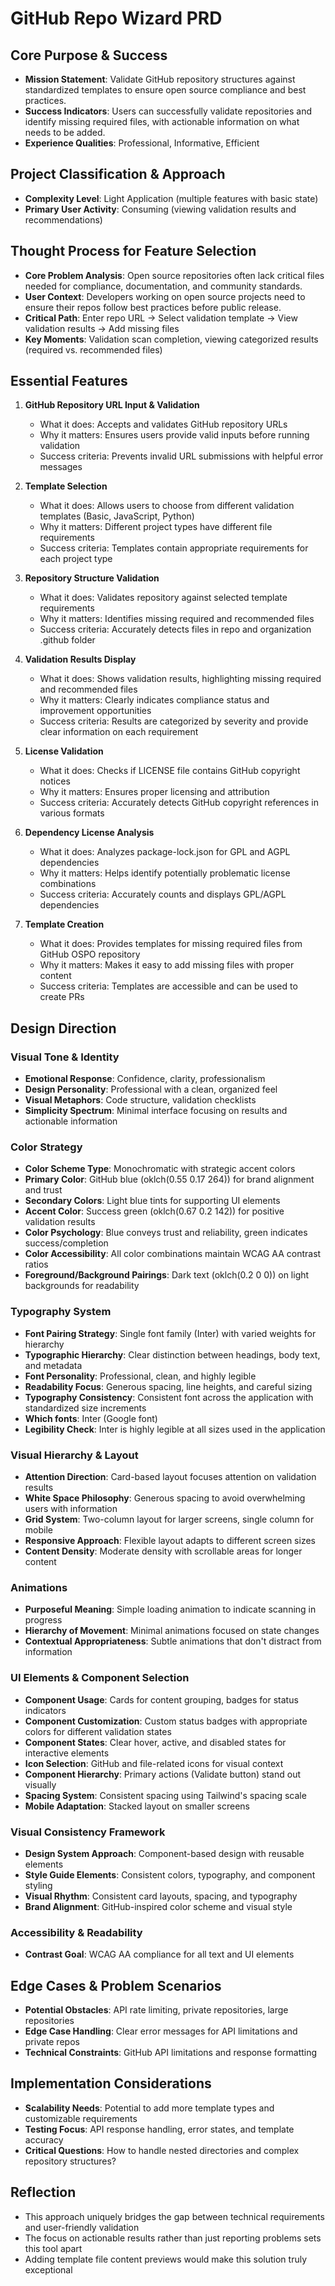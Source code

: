 # GitHub Repo Wizard PRD

## Core Purpose & Success
- **Mission Statement**: Validate GitHub repository structures against standardized templates to ensure open source compliance and best practices.
- **Success Indicators**: Users can successfully validate repositories and identify missing required files, with actionable information on what needs to be added.
- **Experience Qualities**: Professional, Informative, Efficient

## Project Classification & Approach
- **Complexity Level**: Light Application (multiple features with basic state)
- **Primary User Activity**: Consuming (viewing validation results and recommendations)

## Thought Process for Feature Selection
- **Core Problem Analysis**: Open source repositories often lack critical files needed for compliance, documentation, and community standards.
- **User Context**: Developers working on open source projects need to ensure their repos follow best practices before public release.
- **Critical Path**: Enter repo URL → Select validation template → View validation results → Add missing files
- **Key Moments**: Validation scan completion, viewing categorized results (required vs. recommended files)

## Essential Features
1. **GitHub Repository URL Input & Validation**
   - What it does: Accepts and validates GitHub repository URLs
   - Why it matters: Ensures users provide valid inputs before running validation
   - Success criteria: Prevents invalid URL submissions with helpful error messages

2. **Template Selection**
   - What it does: Allows users to choose from different validation templates (Basic, JavaScript, Python)
   - Why it matters: Different project types have different file requirements
   - Success criteria: Templates contain appropriate requirements for each project type

3. **Repository Structure Validation**
   - What it does: Validates repository against selected template requirements
   - Why it matters: Identifies missing required and recommended files
   - Success criteria: Accurately detects files in repo and organization .github folder

4. **Validation Results Display**
   - What it does: Shows validation results, highlighting missing required and recommended files
   - Why it matters: Clearly indicates compliance status and improvement opportunities
   - Success criteria: Results are categorized by severity and provide clear information on each requirement

5. **License Validation**
   - What it does: Checks if LICENSE file contains GitHub copyright notices
   - Why it matters: Ensures proper licensing and attribution
   - Success criteria: Accurately detects GitHub copyright references in various formats

6. **Dependency License Analysis**
   - What it does: Analyzes package-lock.json for GPL and AGPL dependencies
   - Why it matters: Helps identify potentially problematic license combinations
   - Success criteria: Accurately counts and displays GPL/AGPL dependencies

7. **Template Creation**
   - What it does: Provides templates for missing required files from GitHub OSPO repository
   - Why it matters: Makes it easy to add missing files with proper content
   - Success criteria: Templates are accessible and can be used to create PRs

## Design Direction

### Visual Tone & Identity
- **Emotional Response**: Confidence, clarity, professionalism
- **Design Personality**: Professional with a clean, organized feel
- **Visual Metaphors**: Code structure, validation checklists
- **Simplicity Spectrum**: Minimal interface focusing on results and actionable information

### Color Strategy
- **Color Scheme Type**: Monochromatic with strategic accent colors
- **Primary Color**: GitHub blue (oklch(0.55 0.17 264)) for brand alignment and trust
- **Secondary Colors**: Light blue tints for supporting UI elements
- **Accent Color**: Success green (oklch(0.67 0.2 142)) for positive validation results
- **Color Psychology**: Blue conveys trust and reliability, green indicates success/completion
- **Color Accessibility**: All color combinations maintain WCAG AA contrast ratios
- **Foreground/Background Pairings**: Dark text (oklch(0.2 0 0)) on light backgrounds for readability

### Typography System
- **Font Pairing Strategy**: Single font family (Inter) with varied weights for hierarchy
- **Typographic Hierarchy**: Clear distinction between headings, body text, and metadata
- **Font Personality**: Professional, clean, and highly legible
- **Readability Focus**: Generous spacing, line heights, and careful sizing
- **Typography Consistency**: Consistent font across the application with standardized size increments
- **Which fonts**: Inter (Google font)
- **Legibility Check**: Inter is highly legible at all sizes used in the application

### Visual Hierarchy & Layout
- **Attention Direction**: Card-based layout focuses attention on validation results
- **White Space Philosophy**: Generous spacing to avoid overwhelming users with information
- **Grid System**: Two-column layout for larger screens, single column for mobile
- **Responsive Approach**: Flexible layout adapts to different screen sizes
- **Content Density**: Moderate density with scrollable areas for longer content

### Animations
- **Purposeful Meaning**: Simple loading animation to indicate scanning in progress
- **Hierarchy of Movement**: Minimal animations focused on state changes
- **Contextual Appropriateness**: Subtle animations that don't distract from information

### UI Elements & Component Selection
- **Component Usage**: Cards for content grouping, badges for status indicators
- **Component Customization**: Custom status badges with appropriate colors for different validation states
- **Component States**: Clear hover, active, and disabled states for interactive elements
- **Icon Selection**: GitHub and file-related icons for visual context
- **Component Hierarchy**: Primary actions (Validate button) stand out visually
- **Spacing System**: Consistent spacing using Tailwind's spacing scale
- **Mobile Adaptation**: Stacked layout on smaller screens

### Visual Consistency Framework
- **Design System Approach**: Component-based design with reusable elements
- **Style Guide Elements**: Consistent colors, typography, and component styling
- **Visual Rhythm**: Consistent card layouts, spacing, and typography
- **Brand Alignment**: GitHub-inspired color scheme and visual style

### Accessibility & Readability
- **Contrast Goal**: WCAG AA compliance for all text and UI elements

## Edge Cases & Problem Scenarios
- **Potential Obstacles**: API rate limiting, private repositories, large repositories
- **Edge Case Handling**: Clear error messages for API limitations and private repos
- **Technical Constraints**: GitHub API limitations and response formatting

## Implementation Considerations
- **Scalability Needs**: Potential to add more template types and customizable requirements
- **Testing Focus**: API response handling, error states, and template accuracy
- **Critical Questions**: How to handle nested directories and complex repository structures?

## Reflection
- This approach uniquely bridges the gap between technical requirements and user-friendly validation
- The focus on actionable results rather than just reporting problems sets this tool apart
- Adding template file content previews would make this solution truly exceptional